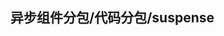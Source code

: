 <!--
 * @Author: hanjing
 * @Date: 2022-11-03 11:02:33
 * @LastEditTime: 2022-11-14 14:46:48
-->

## 异步组件分包/代码分包/suspense